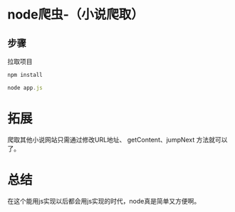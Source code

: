 # node爬虫-（小说爬取）


## 步骤
拉取项目
```js
npm install
```
```js
node app.js
```

# 拓展
爬取其他小说网站只需通过修改URL地址、 getContent、jumpNext 方法就可以了。
# 总结
在这个能用js实现以后都会用js实现的时代，node真是简单又方便啊。